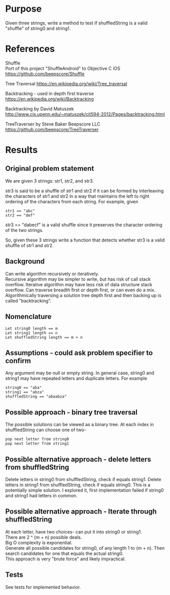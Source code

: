 # Purpose
Given three strings, write a method to test if shuffledString is a valid "shuffle" of string0 and string1.

# References
Shuffle  
Port of this project "ShuffleAndroid" to Objective C iOS  
<https://github.com/beepscore/Shuffle>

Tree Traversal
<https://en.wikipedia.org/wiki/Tree_traversal>

Backtracking - used in depth first traverse
<https://en.wikipedia.org/wiki/Backtracking>

Backtracking by David Matuszek
<http://www.cis.upenn.edu/~matuszek/cit594-2012/Pages/backtracking.html>

TreeTraverser by Steve Baker Beepscore LLC
<https://github.com/beepscore/TreeTraverser>

# Results

## Original problem statement
We are given 3 strings: str1, str2, and str3.  

str3 is said to be a shuffle of str1 and str2 if it can be formed by interleaving 
the characters of str1 and str2 in a way that maintains the left to right ordering 
of the characters from each string.
For example, given  

    str1 == "abc"
    str2 == "def"

str3 == "dabecf" is a valid shuffle since it preserves the character ordering of the two strings.

So, given these 3 strings write a function that detects whether str3 is a valid shuffle of str1 and str2.

## Background
Can write algorithm recursively or iteratively.  
Recursive algorithm may be simpler to write, but has risk of call stack overflow.
Iterative algorithm may have less risk of data structure stack overflow.
Can traverse breadth first or depth first, or can even do a mix.
Algorithmically traversing a solution tree depth first and then backing up is called "backtracking".

## Nomenclature
    Let string0 length == m
    Let string1 length == n
    Let shuffledString length == m + n

## Assumptions - could ask problem specifier to confirm
Any argument may be null or empty string.
In general case, string0 and string1 may have repeated letters and duplicate letters.
For example

    string0 == "aba"
    string1 == "abza"
    shuffledString == "abaabza"

## Possible approach - binary tree traversal
The possible solutions can be viewed as a binary tree.
At each index in shuffledString can choose one of two-

    pop next letter from string0
    pop next letter from string1

## Possible alternative approach - delete letters from shuffledString
Delete letters in string0 from shuffledString, check if equals string1.
Delete letters in string1 from shuffledString, check if equals string0.
This is a potentially simple solution.
I explored it, first implementation failed if string0 and string1 had letters in common.

## Possible alternative approach - Iterate through shuffledString
At each letter, have two choices- can put it into string0 or string1.  
There are 2 ^ (m + n) possible deals.  
Big O complexity is exponential.  
Generate all possible candidates for string0, of any length 1 to (m + n).
Then search candidates for one that equals the actual string0.  
This approach is very "brute force" and likely impractical.

## Tests
See tests for implemented behavior.
